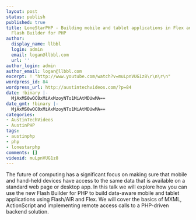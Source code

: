 ```yaml
---
layout: post
status: publish
published: true
title: LoneStarPHP - Building mobile and tablet applications in Flex and PHP with
  Flash Builder for PHP
author:
  display_name: llbbl
  login: admin
  email: logan@llbbl.com
  url: ''
author_login: admin
author_email: logan@llbbl.com
excerpt: ! "http://www.youtube.com/watch?v=muLpnVUG1z8\r\n\r\n"
wordpress_id: 84
wordpress_url: http://austintechvideos.com/?p=84
date: !binary |-
  MjAxMS0wOC0xMiAxMzoyNTo1MiAtMDUwMA==
date_gmt: !binary |-
  MjAxMS0wOC0xMiAxMzoyNTo1MiAtMDUwMA==
categories:
- AustinTechVideos
- AustinPHP
tags:
- austinphp
- php
- lonestarphp
comments: []
videoid: muLpnVUG1z8
---
```

<p>The future of computing has a significant focus on making sure that mobile and hand-held devices have access
to the same data that is available on a standard web page or desktop app. In this talk we will explore how you
can use the new Flash Builder for PHP to build data-aware mobile and tablet applications using Flash/AIR and Flex.
We will cover the basics of MXML, ActionScript and implementing remote access calls to a PHP-driven backend solution.</p>
